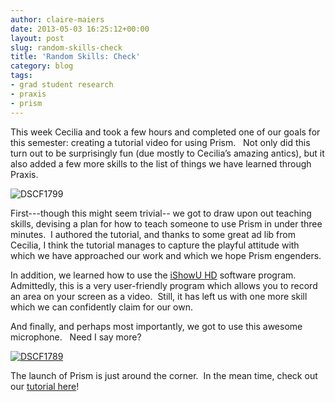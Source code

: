 ```yaml
---
author: claire-maiers
date: 2013-05-03 16:25:12+00:00
layout: post
slug: random-skills-check
title: 'Random Skills: Check'
category: blog
tags:
- grad student research
- praxis
- prism
---
```


This week Cecilia and took a few hours and completed one of our goals for this semester: creating a tutorial video for using Prism.   Not only did this turn out to be surprisingly fun (due mostly to Cecilia’s amazing antics), but it also added a few more skills to the list of things we have learned through Praxis.

![DSCF1799](http://static.scholarslab.org/wp-content/uploads/2013/05/DSCF1799-300x225.jpg)

First---though this might seem trivial-- we got to draw upon out teaching skills, devising a plan for how to teach someone to use Prism in under three minutes.  I authored the tutorial, and thanks to some great ad lib from Cecilia, I think the tutorial manages to capture the playful attitude with which we have approached our work and which we hope Prism engenders.

In addition, we learned how to use the [iShowU HD](http://www.shinywhitebox.com/ishowu-hd/) software program.  Admittedly, this is a very user-friendly program which allows you to record an area on your screen as a video.  Still, it has left us with one more skill which we can confidently claim for our own.

And finally, and perhaps most importantly, we got to use this awesome microphone.   Need I say more?

[![DSCF1789](http://static.scholarslab.org/wp-content/uploads/2013/05/DSCF17891-254x300.jpg)](http://static.scholarslab.org/wp-content/uploads/2013/05/DSCF17891.jpg)

The launch of Prism is just around the corner.  In the mean time, check out our [tutorial here](http://www.youtube.com/watch?v=AxHDcW15UBI)!

